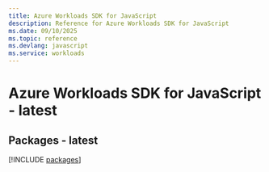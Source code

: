 ```yaml
---
title: Azure Workloads SDK for JavaScript
description: Reference for Azure Workloads SDK for JavaScript
ms.date: 09/10/2025
ms.topic: reference
ms.devlang: javascript
ms.service: workloads
---
```

# Azure Workloads SDK for JavaScript - latest
## Packages - latest
[!INCLUDE [packages](workloads-index.md)]